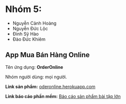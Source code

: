 Nhóm 5:
=======
- Nguyễn Cảnh Hoàng
- Nguyễn Đức Lộc
- Đinh Sỹ Hào
- Đào Đức Khiêm
## App Mua Bán Hàng Online

Tên ứng dụng: **OrderOnline**

Nhóm người dùng: mọi người.

**Link sản phẩm:** [oderonline.herokuapp.com](http://https://oderonline.herokuapp.com)

**Link báo cáo phần mềm:** <a href="https://docs.google.com/document/d/17lG1o-OuJHs3Yrp1syQZYWinodNqdF7BC6kK2abH50k/edit?fbclid=IwAR1nvup98DyZJUo-koML_XZGLVy_GTl8HhuB8XOGDJbYc7eX1vFrsmnoaSU" target="_blank">Báo cáo sản phẩm bài tập lớn</a>
